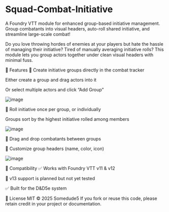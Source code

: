# Squad-Combat-Initiative
A Foundry VTT module for enhanced group-based initiative management.
Group combatants into visual headers, auto-roll shared initiative, and streamline large-scale combat!

Do you love throwing hordes of enemies at your players but hate the hassle of managing their initiative?
Tired of manually averaging initiative rolls?
This module lets you group actors together under clean visual headers with minimal fuss.

🎯 Features
👥 Create initiative groups directly in the combat tracker

Either create a group and drag actors into it

Or select multiple actors and click “Add Group”

![image](https://github.com/user-attachments/assets/4c5b4580-6689-42e0-9371-2acb1865e40c)


🔢 Roll initiative once per group, or individually

Groups sort by the highest initiative rolled among members

![image](https://github.com/user-attachments/assets/a268d21a-09e7-4ecf-8092-0da3c0b77005)

🧲 Drag and drop combatants between groups

🎨 Customize group headers (name, color, icon)

![image](https://github.com/user-attachments/assets/e5397349-1a7d-4413-bf1f-3aafc7eab86c)

🧪 Compatibility
✅ Works with Foundry VTT v11 & v12

🧪 v13 support is planned but not yet tested

✅ Built for the D&D5e system

📜 License
MIT © 2025 Somedude5
If you fork or reuse this code, please retain credit in your project or documentation.
